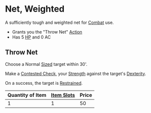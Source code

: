 # Net, Weighted
A sufficiently tough and weighted net for [Combat](../../../../../Game%20Procedures/Combat.md) use.
- Grants you the "Throw Net" [Action](../../../../../Game%20Procedures/Action.md)
- Has 5 [HP](../../../../../Player%20Characters/Derived%20Statistics/Health%20Points.md) and 0 AC

## Throw Net
Choose a Normal [Sized](../../../../../Game%20Procedures/Movement.md#Sizes) target within 30'.

Make a [Contested Check](../../../../../Game%20Procedures/Check.md#Contested%20Check), your [Strength](../../../../../Player%20Characters/Chosen%20Statistics/Strength.md) against the target's [Dexterity](../../../../../Player%20Characters/Chosen%20Statistics/Dexterity.md).

On a success, the target is [Restrained](../../../../../Conditions/Restrained.md).
 
| Quantity of Item | [Item Slots](../../../../../Player%20Characters/Derived%20Statistics/Item%20Slots.md) | Price |
| ---------------- | ------------------------------------------------------------------------------------- | ----- |
| 1                | 1                                                                                     | 50    |
